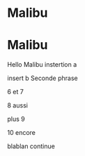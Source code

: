 # Malibu
# Malibu
Hello Malibu
instertion a

insert b
Seconde phrase

6 
et 7 

8 aussi


plus 9

10 encore


blablan continue

